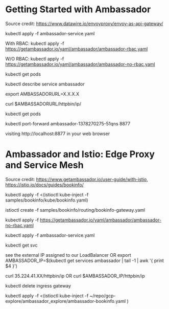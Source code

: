 # Getting Started with Ambassador

Source credit: https://www.datawire.io/envoyproxy/envoy-as-api-gateway/

kubectl apply -f ambassador-service.yaml

With RBAC: kubectl apply -f https://getambassador.io/yaml/ambassador/ambassador-rbac.yaml

W/O RBAC: kubectl apply -f https://getambassador.io/yaml/ambassador/ambassador-no-rbac.yaml

kubectl get pods

kubectl describe service ambassador

export AMBASSADORURL=X.X.X.X

curl $AMBASSADORURL/httpbin/ip/

kubectl get pods

kubectl port-forward ambassador-1378270275-51qns 8877

visiting http://localhost:8877 in your web browser

# Ambassador and Istio: Edge Proxy and Service Mesh

Source credit: https://www.getambassador.io/user-guide/with-istio, https://istio.io/docs/guides/bookinfo/

kubectl apply -f <(istioctl kube-inject -f samples/bookinfo/kube/bookinfo.yaml)

istioctl create -f samples/bookinfo/routing/bookinfo-gateway.yaml

kubectl apply -f https://getambassador.io/yaml/ambassador/ambassador-no-rbac.yaml

kubectl apply -f ambassador-service.yaml

kubectl get svc

see the external IP assigned to our LoadBalancer OR export AMBASSADOR_IP=$(kubectl get services ambassador | tail -1 | awk '{ print $4 }')

curl 35.224.41.XX/httpbin/ip OR curl $AMBASSADOR_IP/httpbin/ip

kubectl delete ingress gateway

kubectl apply -f <(istioctl kube-inject -f ~/repo/gcp-explore/ambassador_explore/ambassador-bookinfo.yaml )






